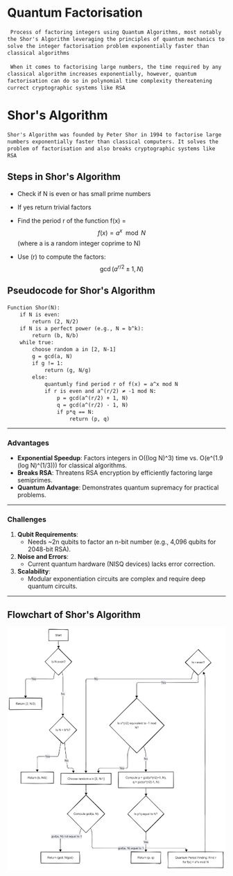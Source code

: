 # Quantum Factorisation
     Process of factoring integers using Quantum Algorithms, most notably the Shor's Algorithm leveraging the principles of quantum mechanics to solve the integer factorisation problem exponentially faster than classical algorithms

     When it comes to factorising large numbers, the time required by any classical algorithm increases exponentially, however, quantum factorisation can do so in polynomial time complexity thereatening currect cryptographic systems like RSA

# Shor's Algorithm
    Shor's Algorithm was founded by Peter Shor in 1994 to factorise large numbers exponentially faster than classical computers. It solves the problem of factorisation and also breaks cryptographic systems like RSA

## Steps in Shor's Algorithm
- Check if N is even or has small prime numbers
- If yes return trivial factors
- Find the period r of the function f(x) = 
$$
f(x) = a^x \mod N 
$$
(where a is a random integer coprime to N) 

- Use \(r\) to compute the factors:
$$
\gcd(a^{r/2} \pm 1, N)
$$

## Pseudocode for Shor's Algorithm
```
Function Shor(N):
    if N is even:
        return (2, N/2)
    if N is a perfect power (e.g., N = b^k):
        return (b, N/b)
    while true:
        choose random a in [2, N-1]
        g = gcd(a, N)
        if g != 1:
            return (g, N/g)
        else:
            quantumly find period r of f(x) = a^x mod N
            if r is even and a^(r/2) ≠ -1 mod N:
                p = gcd(a^(r/2) + 1, N)
                q = gcd(a^(r/2) - 1, N)
                if p*q == N:
                    return (p, q)
```
---
### **Advantages**
- **Exponential Speedup**: Factors integers in O((log N)^3) time vs. O(e^(1.9 (log N)^(1/3))) for classical algorithms.
- **Breaks RSA**: Threatens RSA encryption by efficiently factoring large semiprimes.
- **Quantum Advantage**: Demonstrates quantum supremacy for practical problems.

---

### **Challenges**
1. **Qubit Requirements**:
   - Needs ~2n qubits to factor an n-bit number (e.g., 4,096 qubits for 2048-bit RSA).
2. **Noise and Errors**:
   - Current quantum hardware (NISQ devices) lacks error correction.
3. **Scalability**:
   - Modular exponentiation circuits are complex and require deep quantum circuits.

---

## Flowchart of Shor's Algorithm
![Flowchart](Flowchart.png)